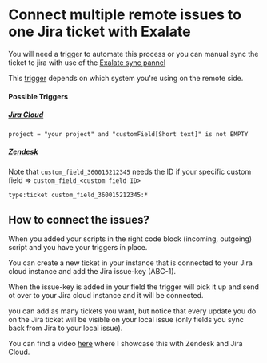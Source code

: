 # Connect multiple remote issues to one Jira ticket with Exalate

You will need a trigger to automate this process or you can manual sync the ticket to jira with use of the [Exalate sync pannel](https://docs.exalate.com/docs/sync-panel-in-exalate)

This [trigger](https://docs.exalate.com/docs/triggers-in-exalate) depends on which system you're using on the remote side.

#### Possible Triggers

##### [Jira Cloud](https://support.atlassian.com/jira-service-management-cloud/docs/use-advanced-search-with-jira-query-language-jql/)

`project = "your project" and "customField[Short text]" is not EMPTY`

##### [Zendesk](https://support.zendesk.com/hc/en-us/articles/4408882086298-Searching-tickets)

Note that `custom_field_360015212345` needs the ID if your specific custom field => `custom_field_<custom field ID>`

`type:ticket custom_field_360015212345:*`


## How to connect the issues?


When you added your scripts in the right code block (incoming, outgoing) script and you have your triggers in place.

You can create a new ticket in your instance that is connected to your Jira cloud instance and add the Jira issue-key (ABC-1).

When the issue-key is added in your field the trigger will pick it up and send ot over to your Jira cloud instance and it will be connected.

you can add as many tickets you want, but notice that every update you do on the Jira ticket will be visible on your local issue (only fields you sync back from Jira to your local issue).


You can find a video [here](./Multi_ZD_to_One_Jira_Issue.mov) where I showcase this with Zendesk and Jira Cloud.
